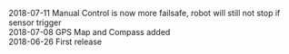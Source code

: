 2018-07-11  Manual Control is now more failsafe, robot will still not stop if sensor trigger<br>
2018-07-08  GPS Map and Compass added <br>
2018-06-26	First release
